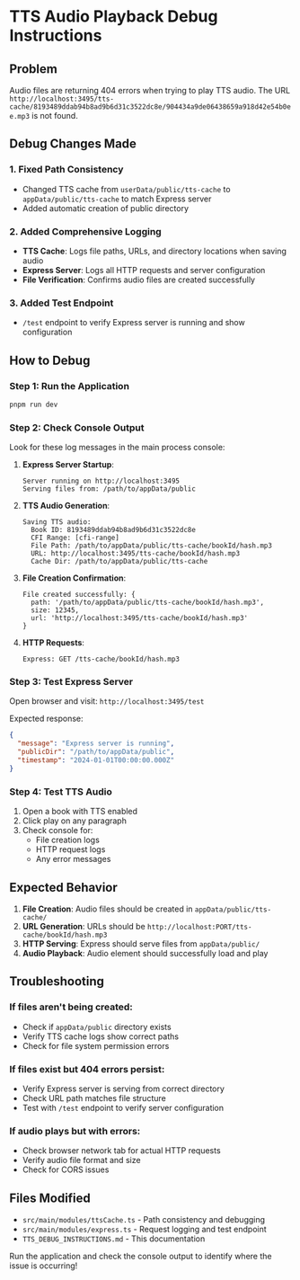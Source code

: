 # TTS Audio Playback Debug Instructions

## Problem

Audio files are returning 404 errors when trying to play TTS audio. The URL `http://localhost:3495/tts-cache/8193489ddab94b8ad9b6d31c3522dc8e/904434a9de06438659a918d42e54b0ee.mp3` is not found.

## Debug Changes Made

### 1. **Fixed Path Consistency**

- Changed TTS cache from `userData/public/tts-cache` to `appData/public/tts-cache` to match Express server
- Added automatic creation of public directory

### 2. **Added Comprehensive Logging**

- **TTS Cache**: Logs file paths, URLs, and directory locations when saving audio
- **Express Server**: Logs all HTTP requests and server configuration
- **File Verification**: Confirms audio files are created successfully

### 3. **Added Test Endpoint**

- `/test` endpoint to verify Express server is running and show configuration

## How to Debug

### Step 1: Run the Application

```bash
pnpm run dev
```

### Step 2: Check Console Output

Look for these log messages in the main process console:

1. **Express Server Startup**:

   ```
   Server running on http://localhost:3495
   Serving files from: /path/to/appData/public
   ```

2. **TTS Audio Generation**:

   ```
   Saving TTS audio:
     Book ID: 8193489ddab94b8ad9b6d31c3522dc8e
     CFI Range: [cfi-range]
     File Path: /path/to/appData/public/tts-cache/bookId/hash.mp3
     URL: http://localhost:3495/tts-cache/bookId/hash.mp3
     Cache Dir: /path/to/appData/public/tts-cache
   ```

3. **File Creation Confirmation**:

   ```
   File created successfully: {
     path: '/path/to/appData/public/tts-cache/bookId/hash.mp3',
     size: 12345,
     url: 'http://localhost:3495/tts-cache/bookId/hash.mp3'
   }
   ```

4. **HTTP Requests**:
   ```
   Express: GET /tts-cache/bookId/hash.mp3
   ```

### Step 3: Test Express Server

Open browser and visit: `http://localhost:3495/test`

Expected response:

```json
{
  "message": "Express server is running",
  "publicDir": "/path/to/appData/public",
  "timestamp": "2024-01-01T00:00:00.000Z"
}
```

### Step 4: Test TTS Audio

1. Open a book with TTS enabled
2. Click play on any paragraph
3. Check console for:
   - File creation logs
   - HTTP request logs
   - Any error messages

## Expected Behavior

1. **File Creation**: Audio files should be created in `appData/public/tts-cache/`
2. **URL Generation**: URLs should be `http://localhost:PORT/tts-cache/bookId/hash.mp3`
3. **HTTP Serving**: Express should serve files from `appData/public/`
4. **Audio Playback**: Audio element should successfully load and play

## Troubleshooting

### If files aren't being created:

- Check if `appData/public` directory exists
- Verify TTS cache logs show correct paths
- Check for file system permission errors

### If files exist but 404 errors persist:

- Verify Express server is serving from correct directory
- Check URL path matches file structure
- Test with `/test` endpoint to verify server configuration

### If audio plays but with errors:

- Check browser network tab for actual HTTP requests
- Verify audio file format and size
- Check for CORS issues

## Files Modified

- `src/main/modules/ttsCache.ts` - Path consistency and debugging
- `src/main/modules/express.ts` - Request logging and test endpoint
- `TTS_DEBUG_INSTRUCTIONS.md` - This documentation

Run the application and check the console output to identify where the issue is occurring!
